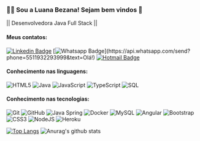 ### :woman_technologist: Sou a Luana Bezana! Sejam bem vindos 👋 

|| Desenvolvedora Java Full Stack ||

#### Meus contatos:
[![Linkedin Badge](https://img.shields.io/badge/-LinkedIn-blue?style=flat-square&logo=Linkedin&logoColor=white&link=https:https://www.linkedin.com/in/luana-cristina-bezana-a3a762133/)](https://www.linkedin.com/in/luana-bezana-a3a762133/)
[![Whatsapp Badge](https://img.shields.io/badge/-Whatsapp-4CA143?style=flat-square&labelColor=4CA143&logo=whatsapp&logoColor=white&link=https://api.whatsapp.com/send?phone=5511932293999&text=Ol%C3%A1,%20Luana!%20Vi%20seu%20perfil%20no%20GitHub.)](https://api.whatsapp.com/send?phone=5511932293999&text=Olá!)
[![Hotmail Badge](https://img.shields.io/badge/-Hotmail-c14438?style=flat-square&logo=Hotmail&logoColor=white&link=mailto:luana.bezana@hotmail.com)](mailto:luana.bezana@hotmail.com)

#### Conhecimento nas linguagens:
![HTML5](https://img.shields.io/badge/-HTML5-4F4F4F?style=flat&logo=html5)
![Java](https://img.shields.io/badge/-Java-4F4F4F?style=flat&logo=java)
![JavaScript](https://img.shields.io/badge/-JavaScript-4F4F4F?style=flat&logo=javascript)
![TypeScript](https://img.shields.io/badge/-TypeScript-4F4F4F?style=flat&logo=typescript)
![SQL](https://img.shields.io/badge/-SQL-4F4F4F?style=flat&logo=postgresql)

#### Conhecimento nas tecnologias:
![Git](https://img.shields.io/badge/-Git-1a73e8?style=flat&logo=git&logoColor=F05032)
![GitHub](https://img.shields.io/badge/-GitHub-430098?style=flat&logo=github&logoColor=181717)
![Java Spring](https://img.shields.io/badge/-Spring-B7178C?style=flat&logo=spring&logoColor=6DB33F)
![Docker](https://img.shields.io/badge/-Docker-E10098?style=flat-square&logo=docker)
![MySQL](https://img.shields.io/badge/-MySQL-db7092?style=flat-square&logo=mysql)
![Angular](https://img.shields.io/badge/-Angular-DD0031?style=flat-square&logo=angular)
![Bootstrap](https://img.shields.io/badge/-Bootstrap-FB542B?style=flat-square&logo=bootstrap)
![CSS3](https://img.shields.io/badge/-CSS3-FB542B?style=flat&logo=css3)
![NodeJS](https://img.shields.io/badge/-NodeJS-F7B93E?style=flat-square&logo=NodeJS)
<img alt="Heroku" src="https://img.shields.io/badge/-Heroku-13aa52?style=flat-square&logo=heroku&logoColor=white" />

[![Top Langs](https://github-readme-stats.vercel.app/api/top-langs/?username=luabezana&theme=highcontrast&layout=compact)](https://github.com/luabezana/github-readme-stats)
![Anurag's github stats](https://github-readme-stats.vercel.app/api?username=luabezana&show_icons=true&theme=highcontrast)


<!--
**Lua Bezana/Lua Bezana** is a ✨ _special_ ✨ repository because its `README.md` (this file) appears on your GitHub profile.

Here are some ideas to get you started:

- 🔭 I’m currently working on ...
- 🌱 I’m currently learning ...
- 👯 I’m looking to collaborate on ...
- 🤔 I’m looking for help with ...
- 💬 Ask me about ...
- 📫 How to reach me: ...
- 😄 Pronouns: ...
- ⚡ Fun fact: ...
-->
